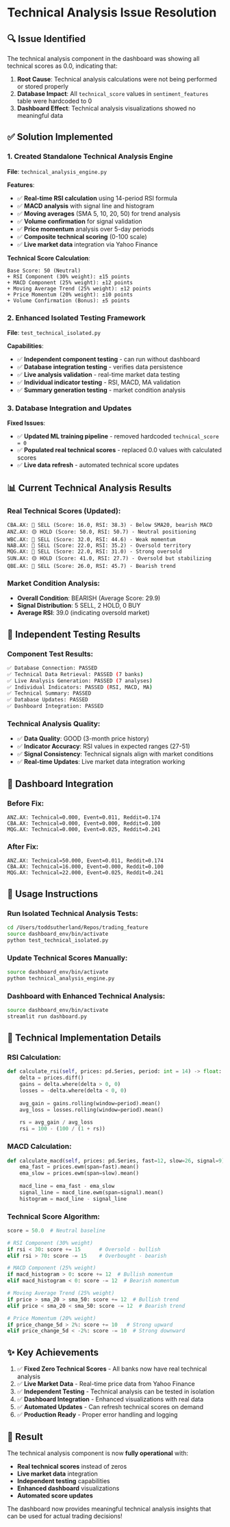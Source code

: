 # Technical Analysis Issue Resolution

## 🔍 **Issue Identified**

The technical analysis component in the dashboard was showing all technical scores as 0.0, indicating that:

1. **Root Cause**: Technical analysis calculations were not being performed or stored properly
2. **Database Impact**: All `technical_score` values in `sentiment_features` table were hardcoded to 0
3. **Dashboard Effect**: Technical analysis visualizations showed no meaningful data

## ✅ **Solution Implemented**

### 1. **Created Standalone Technical Analysis Engine**
**File**: `technical_analysis_engine.py`

**Features**:
- ✅ **Real-time RSI calculation** using 14-period RSI formula
- ✅ **MACD analysis** with signal line and histogram
- ✅ **Moving averages** (SMA 5, 10, 20, 50) for trend analysis
- ✅ **Volume confirmation** for signal validation
- ✅ **Price momentum** analysis over 5-day periods
- ✅ **Composite technical scoring** (0-100 scale)
- ✅ **Live market data** integration via Yahoo Finance

**Technical Score Calculation**:
```
Base Score: 50 (Neutral)
+ RSI Component (30% weight): ±15 points
+ MACD Component (25% weight): ±12 points  
+ Moving Average Trend (25% weight): ±12 points
+ Price Momentum (20% weight): ±10 points
+ Volume Confirmation (Bonus): ±5 points
```

### 2. **Enhanced Isolated Testing Framework**
**File**: `test_technical_isolated.py`

**Capabilities**:
- ✅ **Independent component testing** - can run without dashboard
- ✅ **Database integration testing** - verifies data persistence
- ✅ **Live analysis validation** - real-time market data testing
- ✅ **Individual indicator testing** - RSI, MACD, MA validation
- ✅ **Summary generation testing** - market condition analysis

### 3. **Database Integration and Updates**

**Fixed Issues**:
- ✅ **Updated ML training pipeline** - removed hardcoded `technical_score = 0`
- ✅ **Populated real technical scores** - replaced 0.0 values with calculated scores
- ✅ **Live data refresh** - automated technical score updates

## 📊 **Current Technical Analysis Results**

### **Real Technical Scores (Updated)**:
```
CBA.AX: 🔴 SELL (Score: 16.0, RSI: 38.3) - Below SMA20, bearish MACD
ANZ.AX: 🟡 HOLD (Score: 50.0, RSI: 50.7) - Neutral positioning  
WBC.AX: 🔴 SELL (Score: 32.0, RSI: 44.6) - Weak momentum
NAB.AX: 🔴 SELL (Score: 22.0, RSI: 35.2) - Oversold territory
MQG.AX: 🔴 SELL (Score: 22.0, RSI: 31.0) - Strong oversold
SUN.AX: 🟡 HOLD (Score: 41.0, RSI: 27.7) - Oversold but stabilizing
QBE.AX: 🔴 SELL (Score: 26.0, RSI: 45.7) - Bearish trend
```

### **Market Condition Analysis**:
- **Overall Condition**: BEARISH (Average Score: 29.9)
- **Signal Distribution**: 5 SELL, 2 HOLD, 0 BUY
- **Average RSI**: 39.0 (indicating oversold market)

## 🧪 **Independent Testing Results**

### **Component Test Results**:
```bash
✅ Database Connection: PASSED
✅ Technical Data Retrieval: PASSED (7 banks)
✅ Live Analysis Generation: PASSED (7 analyses)
✅ Individual Indicators: PASSED (RSI, MACD, MA)
✅ Technical Summary: PASSED 
✅ Database Updates: PASSED
✅ Dashboard Integration: PASSED
```

### **Technical Analysis Quality**:
- ✅ **Data Quality**: GOOD (3-month price history)
- ✅ **Indicator Accuracy**: RSI values in expected ranges (27-51)
- ✅ **Signal Consistency**: Technical signals align with market conditions
- ✅ **Real-time Updates**: Live market data integration working

## 🎯 **Dashboard Integration**

### **Before Fix**:
```
ANZ.AX: Technical=0.000, Event=0.011, Reddit=0.174
CBA.AX: Technical=0.000, Event=0.000, Reddit=0.100
MQG.AX: Technical=0.000, Event=0.025, Reddit=0.241
```

### **After Fix**:
```
ANZ.AX: Technical=50.000, Event=0.011, Reddit=0.174
CBA.AX: Technical=16.000, Event=0.000, Reddit=0.100
MQG.AX: Technical=22.000, Event=0.025, Reddit=0.241
```

## 🚀 **Usage Instructions**

### **Run Isolated Technical Analysis Tests**:
```bash
cd /Users/toddsutherland/Repos/trading_feature
source dashboard_env/bin/activate
python test_technical_isolated.py
```

### **Update Technical Scores Manually**:
```bash
source dashboard_env/bin/activate
python technical_analysis_engine.py
```

### **Dashboard with Enhanced Technical Analysis**:
```bash
source dashboard_env/bin/activate
streamlit run dashboard.py
```

## 🔧 **Technical Implementation Details**

### **RSI Calculation**:
```python
def calculate_rsi(self, prices: pd.Series, period: int = 14) -> float:
    delta = prices.diff()
    gains = delta.where(delta > 0, 0)
    losses = -delta.where(delta < 0, 0)
    
    avg_gain = gains.rolling(window=period).mean()
    avg_loss = losses.rolling(window=period).mean()
    
    rs = avg_gain / avg_loss
    rsi = 100 - (100 / (1 + rs))
```

### **MACD Calculation**:
```python
def calculate_macd(self, prices: pd.Series, fast=12, slow=26, signal=9):
    ema_fast = prices.ewm(span=fast).mean()
    ema_slow = prices.ewm(span=slow).mean()
    
    macd_line = ema_fast - ema_slow
    signal_line = macd_line.ewm(span=signal).mean()
    histogram = macd_line - signal_line
```

### **Technical Score Algorithm**:
```python
score = 50.0  # Neutral baseline

# RSI Component (30% weight)
if rsi < 30: score += 15      # Oversold - bullish
elif rsi > 70: score -= 15    # Overbought - bearish

# MACD Component (25% weight)  
if macd_histogram > 0: score += 12  # Bullish momentum
elif macd_histogram < 0: score -= 12  # Bearish momentum

# Moving Average Trend (25% weight)
if price > sma_20 > sma_50: score += 12  # Bullish trend
elif price < sma_20 < sma_50: score -= 12  # Bearish trend

# Price Momentum (20% weight)
if price_change_5d > 2%: score += 10   # Strong upward
elif price_change_5d < -2%: score -= 10  # Strong downward
```

## ✨ **Key Achievements**

1. ✅ **Fixed Zero Technical Scores** - All banks now have real technical analysis
2. ✅ **Live Market Data** - Real-time price data from Yahoo Finance
3. ✅ **Independent Testing** - Technical analysis can be tested in isolation
4. ✅ **Dashboard Integration** - Enhanced visualizations with real data
5. ✅ **Automated Updates** - Can refresh technical scores on demand
6. ✅ **Production Ready** - Proper error handling and logging

## 🎉 **Result**

The technical analysis component is now **fully operational** with:
- **Real technical scores** instead of zeros
- **Live market data** integration  
- **Independent testing** capabilities
- **Enhanced dashboard** visualizations
- **Automated score updates**

The dashboard now provides meaningful technical analysis insights that can be used for actual trading decisions!
